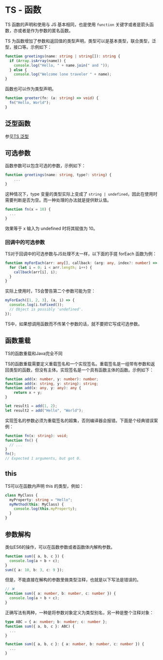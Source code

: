 # TS - 函数

TS 函数的声明和使用与 JS 基本相同，也是使用 `function` 关键字或者是箭头函数，亦或者是作为参数的匿名函数。

TS 为函数增加了参数和返回值的类型声明，类型可以是基本类型，联合类型，泛型，接口等。示例如下：

```ts
function greetings(name: string | string[]): string {
  if (Array.isArray(name)) {
    console.log("Hello, " + name.join(" and "));
  } else {
    console.log("Welcome lone traveler " + name);
}
```

函数也可以作为类型声明。
```ts
function greeter(fn: (a: string) => void) {
  fn("Hello, World");
}
```

## 泛型函数
参见[TS 泛型](./Generics.md#泛型函数)

## 可选参数 
函数参数可以包含可选的参数，示例如下：

```ts
function greetings(name: string, type?: string) {
    ...
}
```

这种情况下，type 变量的类型实际上变成了 `string | undefined`，因此在使用时需要判断是否为空。而一种处理的办法就是提供默认值。

```ts
function fn(x = 10) {
  ...
}
```
效果等于 x 输入为 undefined 时将其赋值为 10。

### 回调中的可选参数
TS对于回调中的可选参数与JS处理不太一样，以下面的手搓 forEach 函数为例：
```ts
function myForEach(arr: any[], callback: (arg: any, index?: number) => void) {
  for (let i = 0; i < arr.length; i++) {
    callback(arr[i], i);
  }
}
```

实际上使用时，TS会警告第二个参数可能为空：
```ts
myForEach([1, 2, 3], (a, i) => {
  console.log(i.toFixed());
  // Object is possibly 'undefined'.
});
```

TS中，如果想调用函数而不传某个参数的话，就不要把它写成可选参数。


## 函数重载
TS的函数重载和Java完全不同

TS的函数重载需要定义重载签名和一个实现签名。重载签名是一组带有参数和返回类型的函数，但没有主体。实现签名是一个具有函数主体的函数。示例如下：
```ts
function add(x: number, y: number): number;
function add(x: string, y: string): string;
function add(x: any, y: any): any {
    return x + y;
}

let result1 = add(1, 2);
let result2 = add("Hello", "World");
```


实现签名的参数必须为重载签名的超集，否则编译器会报错。下面是个经典错误案例：
```ts
function fn(x: string): void;
function fn() {
  // ...
}
fn();
// Expected 1 arguments, but got 0.
```

## this
TS可以在函数内声明 this 的类型，例如：
```ts
class MyClass {
  myProperty: string = "Hello";
  myMethod(this: MyClass) {
    console.log(this.myProperty);
  }
}
```

## 参数解构
类似ES6的操作，可以在函数参数或者函数体内解构参数。
```ts
function sum({ a, b, c }) {
  console.log(a + b + c);
}
sum({ a: 10, b: 3, c: 9 });
```

但是，不能直接在解构的参数里做类型注释，也就是以下写法是错误的。
```ts
// ❌
function sum({ a: number, b: number, c: number }) {
  console.log(a + b + c);
}
```

正确写法有两种，一种是将参数对象定义为类型别名，另一种是整个注释对象：
```ts
type ABC = { a: number; b: number; c: number };
function sum({ a, b, c }: ABC) {
  ...
}
```

```ts
function sum({ a, b, c }: { a: number, b: number, c: number }) {
  ...
}
```
